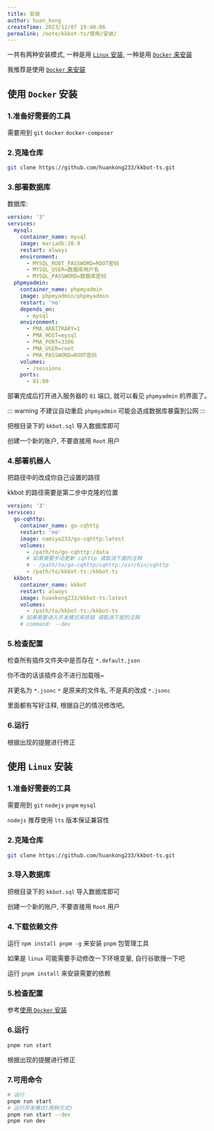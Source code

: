 ```yaml
---
title: 安装
author: huan_kong
createTime: 2023/12/07 19:40:06
permalink: /note/kkbot-ts/使用/安装/
---
```


一共有两种安装模式, 一种是用 [`Linux` 安装](#使用-linux-安装), 一种是用 [`Docker` 来安装](#使用-docker-安装)

我推荐是使用 [`Docker` 来安装](#使用-docker-安装)

## 使用 `Docker` 安装

### 1.准备好需要的工具

需要用到 `git` `docker` `docker-composer`

### 2.克隆仓库

~~~bash
git clone https://github.com/huankong233/kkbot-ts.git
~~~

### 3.部署数据库

数据库:

~~~yaml
version: '3'
services:
  mysql:
    container_name: mysql
    image: mariadb:10.9
    restart: always
    environment:
      - MYSQL_ROOT_PASSWORD=ROOT密码
      - MYSQL_USER=数据库用户名
      - MYSQL_PASSWORD=数据库密码
  phpmyadmin:
    container_name: phpmyadmin
    image: phpmyadmin/phpmyadmin
    restart: 'no'
    depends_on:
      - mysql
    environment:
      - PMA_ARBITRARY=1
      - PMA_HOST=mysql
      - PMA_PORT=3306
      - PMA_USER=root
      - PMA_PASSWORD=ROOT密码
    volumes:
      - /sessions
    ports:
      - 81:80
~~~

部署完成后打开进入服务器的 `81` 端口, 就可以看见 `phpmyadmin` 的界面了。

::: warning
不建议自动重启 `phpmyadmin` 可能会造成数据库暴露到公网
:::

把根目录下的 `kkbot.sql` 导入数据库即可

创建一个新的账户, 不要直接用 `Root` 用户

### 4.部署机器人

把路径中的改成你自己设置的路径

kkbot 的路径需要是第二步中克隆的位置

~~~yaml
version: '3'
services:
  go-cqhttp:
    container_name: go-cqhttp
    restart: 'no'
    image: namiya233/go-cqhttp:latest
    volumes:
      - /path/to/go-cqhttp:/data
      # 如果需要手动更新 cqhttp 请取消下面的注释
      # - /path/to/go-cqhttp/cqhttp:/usr/bin/cqhttp
      - /path/to/kkbot-ts:/kkbot-ts
  kkbot:
    container_name: kkbot
    restart: always
    image: huankong233/kkbot-ts:latest
    volumes:
      - /path/to/kkbot-ts:/kkbot-ts
    # 如果需要进入开发模式来排错 请取消下面的注释
    # command: --dev
~~~

### 5.检查配置

检查所有插件文件夹中是否存在 `*.default.json`

你不改的话该插件会不进行加载哦~

并更名为 `*.jsonc` `*` 是原来的文件名, 不是真的改成 `*.jsonc`

里面都有写好注释, 根据自己的情况修改吧。

### 6.运行

根据出现的提醒进行修正

## 使用 `Linux` 安装

### 1.准备好需要的工具

需要用到 `git` `nodejs` `pnpm` `mysql`

`nodejs` 推荐使用 `lts` 版本保证兼容性

### 2.克隆仓库

~~~bash
git clone https://github.com/huankong233/kkbot-ts.git
~~~

### 3.导入数据库

把根目录下的 `kkbot.sql` 导入数据库即可

创建一个新的账户, 不要直接用 `Root` 用户

### 4.下载依赖文件

运行 `npm install pnpm -g` 来安装 `pnpm` 包管理工具

如果是 `linux` 可能需要手动修改一下环境变量, 自行谷歌搜一下吧

运行 `pnpm install` 来安装需要的依赖

### 5.检查配置

参考[使用 `Docker` 安装](#_5-检查配置)

### 6.运行

~~~bash
pnpm run start
~~~

根据出现的提醒进行修正

### 7.可用命令

~~~bash
# 运行
pnpm run start
# 运行开发模式(两种方式)
pnpm run start --dev
pnpm run dev
~~~
